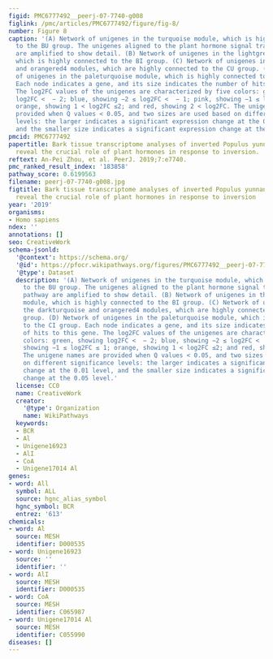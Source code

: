 ```yaml
---
figid: PMC6777492__peerj-07-7740-g008
figlink: /pmc/articles/PMC6777492/figure/fig-8/
number: Figure 8
caption: '(A) Network of unigenes in the turquoise module, which is highly connected
  to the BU group. The unigenes aligned to the plant hormone signal transduction pathway
  are amplified to show detail. (B) Network of unigenes in the lightgreen module,
  which is highly connected to the BI group. (C) Network of unigenes in the darkturquoise
  and orangered4 modules, which are highly connected to the CU group. (D) Network
  of unigenes in the paleturquoise module, which is highly connected to the CI group.
  Each node indicates a gene, and its size indicates the number of hits to this gene.
  The log2FC values of the unigenes are characterized by five colors: green, showing
  log2FC <  − 2; blue, showing −2 ≤ log2FC <  − 1; pink, showing −1 ≤ log2FC ≤ 1;
  orange, showing 1 < log2FC ≤2; and red, showing 2 < log2FC. The unigene names are
  provided when Q values < 0.05, and two sizes are used based on different significance
  levels: the larger indicates a significant expression change at the 0.01 level,
  and the smaller size indicates a significant expression change at the 0.05 level.'
pmcid: PMC6777492
papertitle: Bark tissue transcriptome analyses of inverted Populus yunnanensis cuttings
  reveal the crucial role of plant hormones in response to inversion.
reftext: An-Pei Zhou, et al. PeerJ. 2019;7:e7740.
pmc_ranked_result_index: '183858'
pathway_score: 0.6199563
filename: peerj-07-7740-g008.jpg
figtitle: Bark tissue transcriptome analyses of inverted Populus yunnanensis cuttings
  reveal the crucial role of plant hormones in response to inversion
year: '2019'
organisms:
- Homo sapiens
ndex: ''
annotations: []
seo: CreativeWork
schema-jsonld:
  '@context': https://schema.org/
  '@id': https://pfocr.wikipathways.org/figures/PMC6777492__peerj-07-7740-g008.html
  '@type': Dataset
  description: '(A) Network of unigenes in the turquoise module, which is highly connected
    to the BU group. The unigenes aligned to the plant hormone signal transduction
    pathway are amplified to show detail. (B) Network of unigenes in the lightgreen
    module, which is highly connected to the BI group. (C) Network of unigenes in
    the darkturquoise and orangered4 modules, which are highly connected to the CU
    group. (D) Network of unigenes in the paleturquoise module, which is highly connected
    to the CI group. Each node indicates a gene, and its size indicates the number
    of hits to this gene. The log2FC values of the unigenes are characterized by five
    colors: green, showing log2FC <  − 2; blue, showing −2 ≤ log2FC <  − 1; pink,
    showing −1 ≤ log2FC ≤ 1; orange, showing 1 < log2FC ≤2; and red, showing 2 < log2FC.
    The unigene names are provided when Q values < 0.05, and two sizes are used based
    on different significance levels: the larger indicates a significant expression
    change at the 0.01 level, and the smaller size indicates a significant expression
    change at the 0.05 level.'
  license: CC0
  name: CreativeWork
  creator:
    '@type': Organization
    name: WikiPathways
  keywords:
  - BCR
  - Al
  - Unigene16923
  - AlI
  - CoA
  - Unigene17014 Al
genes:
- word: All
  symbol: ALL
  source: hgnc_alias_symbol
  hgnc_symbol: BCR
  entrez: '613'
chemicals:
- word: Al
  source: MESH
  identifier: D000535
- word: Unigene16923
  source: ''
  identifier: ''
- word: AlI
  source: MESH
  identifier: D000535
- word: CoA
  source: MESH
  identifier: C065987
- word: Unigene17014 Al
  source: MESH
  identifier: C055990
diseases: []
---
```

